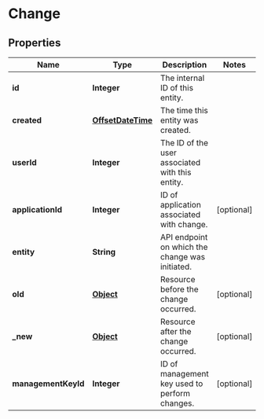 

# Change

## Properties

Name | Type | Description | Notes
------------ | ------------- | ------------- | -------------
**id** | **Integer** | The internal ID of this entity. | 
**created** | [**OffsetDateTime**](OffsetDateTime.md) | The time this entity was created. | 
**userId** | **Integer** | The ID of the user associated with this entity. | 
**applicationId** | **Integer** | ID of application associated with change. |  [optional]
**entity** | **String** | API endpoint on which the change was initiated. | 
**old** | [**Object**](.md) | Resource before the change occurred. |  [optional]
**_new** | [**Object**](.md) | Resource after the change occurred. |  [optional]
**managementKeyId** | **Integer** | ID of management key used to perform changes. |  [optional]



